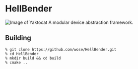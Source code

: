 # HellBender

![Image of Yaktocat](doc/images/yaktocat.png)
A modular device abstraction framework.

## Building

```shell
% git clone https://github.com/wose/HellBender.git
% cd HellBender
% mkdir build && cd build
% cmake ..
```
